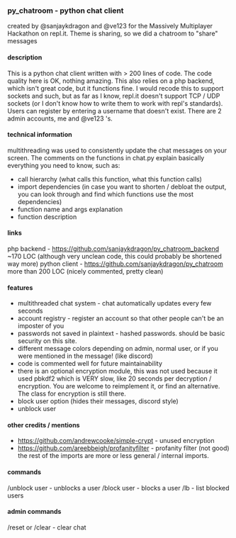 ### py_chatroom - python chat client
created by @sanjaykdragon and @ve123 for the Massively Multiplayer Hackathon on repl.it. Theme is sharing, so we did a chatroom to "share" messages

#### description
This is a python chat client written with > 200 lines of code. The code quality here is OK, nothing amazing. This also relies on a php backend, which isn't great code, but it functions fine. I would recode this to support sockets and such, but as far as I know, repl.it doesn't support TCP / UDP sockets (or I don't know how to write them to work with repl's standards). Users can register by entering a username that doesn't exist. There are 2 admin accounts, me and @ve123 's.

#### technical information
multithreading was used to consistently update the chat messages on your screen. The comments on the functions in chat.py explain basically everything you need to know, such as:
- call hierarchy (what calls this function, what this function calls)
- import dependencies (in case you want to shorten / debloat the output, you can look through and find which functions use the most dependencies)
- function name and args explanation
- function description

#### links
php backend - https://github.com/sanjaykdragon/py_chatroom_backend
~170 LOC (although very unclean code, this could probably be shortened way more)
python client - https://github.com/sanjaykdragon/py_chatroom
more than 200 LOC (nicely commented, pretty clean)

#### features
- multithreaded chat system - chat automatically updates every few seconds
- account registry - register an account so that other people can't be an imposter of you
 - passwords not saved in plaintext - hashed passwords. should be basic security on this site.
- different message colors depending on admin, normal user, or if you were mentioned in the message! (like discord)
- code is commented well for future maintainability
- there is an optional encryption module, this was not used because it used pbkdf2 which is VERY slow, like 20 seconds per decryption / encryption. You are welcome to reimplement it, or find an alternative. The class for encryption is still there. 
- block user option (hides their messages, discord style)
- unblock user

#### other credits / mentions
- https://github.com/andrewcooke/simple-crypt - unused encryption
- https://github.com/areebbeigh/profanityfilter - profanity filter (not good)
the rest of the imports are more or less general / internal imports.

#### commands
/unblock user - unblocks a user
/block user - blocks a user
/lb - list blocked users

#### admin commands
/reset or /clear - clear chat
